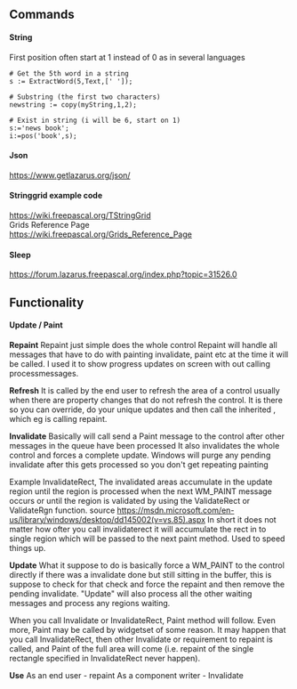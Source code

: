 ## Commands

#### String
First position often start at 1 instead of 0 as in several languages
```
# Get the 5th word in a string
s := ExtractWord(5,Text,[' ']);

# Substring (the first two characters)
newstring := copy(myString,1,2);

# Exist in string (i will be 6, start on 1)
s:='news book';
i:=pos('book',s);

```

#### Json
https://www.getlazarus.org/json/

#### Stringgrid example code
https://wiki.freepascal.org/TStringGrid
<br>Grids Reference Page<br>
https://wiki.freepascal.org/Grids_Reference_Page

#### Sleep
https://forum.lazarus.freepascal.org/index.php?topic=31526.0

## Functionality

#### Update / Paint
<b>Repaint</b> 
Repaint just simple does the whole control
Repaint will handle all messages that have to do with painting invalidate, paint etc at the time it will be called. I used it to show progress updates on screen with out calling processmessages.

<b>Refresh</b> 
It is called by the end user to refresh the area of a control usually when there are property changes that do not refresh the control.
It is there so you can override, do your unique updates and then call the inherited
, which eg is calling repaint.
 
<b>Invalidate</b> 
Basically will call send a Paint message to the control after other messages in the queue have
been processed
It also invalidates the whole control and forces a complete update.
Windows will purge any pending invalidate after this gets processed so you don't get repeating painting 

Example InvalidateRect, The invalidated areas accumulate in the update region until the region is processed when the next WM_PAINT message occurs or until the region is validated by using the ValidateRect or ValidateRgn function.
source
https://msdn.microsoft.com/en-us/library/windows/desktop/dd145002(v=vs.85).aspx
In short it does not matter how ofter you call invalidaterect it will accumulate the rect in to single region which will be passed to the next paint method. Used to speed things up.



<b>Update</b> 
What it suppose to do is basically force a WM_PAINT to the control directly if there
was a invalidate done but still sitting in the buffer, this is suppose to check for that check and force
the repaint and then remove the pending invalidate.
"Update" will also process all the other waiting messages and process any regions waiting.


When you call Invalidate or InvalidateRect, Paint method will follow. 
Even more, Paint may be called by widgetset of some reason. It may happen that you call InvalidateRect, then other Invalidate or requirement to repaint is called, and Paint of the full area will come (i.e. repaint of the single rectangle specified in InvalidateRect never happen).

<b>Use</b>
As an end user - repaint
As a component writer - Invalidate


```
```



